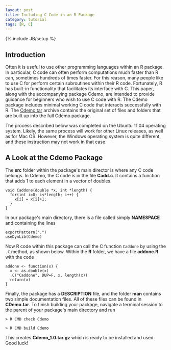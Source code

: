 ```yaml
---
layout: post
title: Including C Code in an R Package
category: tutorial
tags: [R, C]
---
```

{% include JB/setup %}

## Introduction

Often it is useful to use other programming languages within an R package. In particular, C code can often perform computations much faster than R can, sometimes hundreds of times faster. For this reason, many people like to use C for perform certain subroutines within their R code. Fortunately, R has built-in functionality that facilitates its interface with C. This paper, along with the accompanying package Cdemo, are intended to provide guidance for beginners who wish to use C code with R. The Cdemo package includes minimal working C code that interacts successfully with R. The [Cdemo.tar](/static/Cdemo.tar) archive contains the original set of files and folders that are built up into the full Cdemo package.

The process described below was completed on the Ubuntu 11.04 operating system. Likely, the same process will work for other Linux releases, as well as for Mac OS. However, the Windows operating system is quite different, and these instruction may not work in that case.


## A Look at the Cdemo Package

The **src** folder within the package's main director is where any C code belongs. In Cdemo, the C code is in the file **Cadd.c**. It contains a function that adds 1 to each element in a vector of doubles.

    void Caddone(double *x, int *length) {
      for(int i=0; i<*length; i++) {
        x[i] = x[i]+1;
      }
    }

In our package's main directory, there is a file called simply **NAMESPACE** and containing the lines

    exportPattern(".")
    useDynLib(Cdemo)

Now R code within this package can call the C function `Caddone` by using the `.C` method, as shown below. Within the **R** folder, we have a file **addone.R** with the code

    addone <- function(x) {
      x <- as.double(x)
      .C("Caddone", DUP=F, x, length(x))
      return(x)
    }

Finally, the package has a **DESCRIPTION** file, and the folder **man** contains two simple documentation files. All of these files can be found in **CDemo.tar**. To finish building your package, navigate a terminal session to the parent of your package's main directory and run

`> R CMD check Cdemo`

`> R CMD build Cdemo`

This creates **Cdemo\_1.0.tar.gz** which is ready to be installed and used. Good luck!


